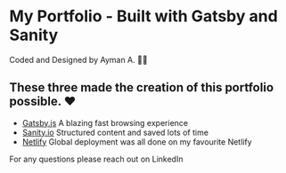 # My Portfolio - Built with Gatsby and Sanity

Coded and Designed by Ayman A. 👨‍💻


## These three made the creation of this portfolio possible. ❤️ 

- [Gatsby.js](https://gatsbyjs.org) A blazing fast browsing experience
- [Sanity.io](https://www.sanity.io) Structured content and saved lots of time
- [Netlify](https://netlify.com) Global deployment was all done on my favourite Netlify

For any questions please reach out on LinkedIn
